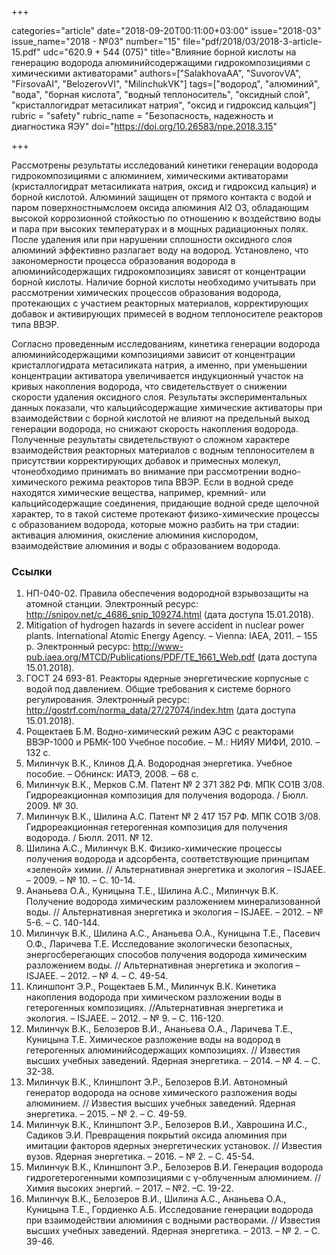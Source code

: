 +++

categories="article"
date="2018-09-20T00:11:00+03:00"
issue="2018-03"
issue_name="2018 - №03"
number="15"
file="pdf/2018/03/2018-3-article-15.pdf"
udc="620.9 + 544 (075)"
title="Влияние борной кислоты на генерацию водорода алюминийсодержащими гидрокомпозициями с химическими активаторами"
authors=["SalakhovaAA", "SuvorovVA", "FirsovaAI", "BelozerovVI", "MilinchukVK"]
tags=["водород", "алюминий", "вода", "борная кислота", "водный теплоноситель", "оксидный слой", "кристаллогидрат метасиликат натрия", "оксид и гидроксид кальция"]
rubric = "safety"
rubric_name = "Безопасность, надежность и диагностика ЯЭУ"
doi="https://doi.org/10.26583/npe.2018.3.15"

+++

Рассмотрены результаты исследований кинетики генерации водорода гидрокомпозициями с алюминием, химическими активаторами (кристаллогидрат метасиликата натрия, оксид и гидроксид кальция) и борной кислотой. Алюминий защищен от прямого контакта с водой и паром поверхностнымслоем оксида алюминия Аl2 O3, обладающим высокой коррозионной стойкостью по отношению к воздействию воды и пара при высоких температурах и в мощных радиационных полях. После удаления или при нарушении сплошности оксидного слоя алюминий эффективно разлагает воду на водород. Установлено, что закономерности процесса образования водорода в алюминийсодержащих гидрокомпозициях зависят от концентрации борной кислоты. Наличие борной кислоты необходимо учитывать при рассмотрении химических процессов образования водорода, протекающих с участием реакторных материалов, корректирующих добавок и активирующих примесей в водном теплоносителе реакторов типа ВВЭР.

Согласно проведенным исследованиям, кинетика генерации водорода алюминийсодержащими композициями зависит от концентрации кристаллогидрата метасиликата натрия, а именно, при уменьшении концентрации активатора увеличивается индукционный участок на кривых накопления водорода, что свидетельствует о снижении скорости удаления оксидного слоя. Результаты экспериментальных данных показали, что кальцийсодержащие химические активаторы при взаимодействии с борной кислотой не влияют на предельный выход генерации водорода, но снижают скорость накопления водорода. Полученные результаты свидетельствуют о сложном характере взаимодействия реакторных материалов с водным теплоносителем в присутствии корректирующих добавок и примесных молекул, чтонеобходимо принимать во внимание при рассмотрении водно-химического режима реакторов типа ВВЭР. Если в водной среде находятся химические вещества, например, кремний- или кальцийсодержащие соединения, придающие водной среде щелочной характер, то в такой системе протекают физико-химические процессы с образованием водорода, которые можно разбить на три стадии: активация алюминия, окисление алюминия кислородом, взаимодействие алюминия и воды с образованием водорода.

### Ссылки

1. НП-040-02. Правила обеспечения водородной взрывозащиты на атомной станции. Электронный ресурс: http://snipov.net/c_4686_snip_109274.html (дата доступа 15.01.2018).
2. Mitigation of hydrogen hazards in severe accident in nuclear power plants. International Atomic Energy Agency. – Vienna: IAEA, 2011. – 155 p. Электронный ресурс: http://www-pub.iaea.org/MTCD/Publications/PDF/TE_1661_Web.pdf (дата доступа 15.01.2018).
3. ГОСТ 24 693-81. Реакторы ядерные энергетические корпусные с водой под давлением. Общие требования к системе борного регулирования. Электронный ресурс: http://gostrf.com/norma_data/27/27074/index.htm (дата доступа 15.01.2018).
4. Рощектаев Б.М. Водно-химический режим АЭС с реакторами ВВЭР-1000 и РБМК-100 Учебное пособие. – М.: НИЯУ МИФИ, 2010. – 132 с.
5. Милинчук В.К., Клинов Д.А. Водородная энергетика. Учебное пособие. – Обнинск: ИАТЭ, 2008. – 68 с.
6. Милинчук В.К., Мерков С.М. Патент № 2 371 382 РФ. МПК СО1В 3/08. Гидрореакционная композиция для получения водорода. / Бюлл. 2009. № 30.
7. Милинчук В.К., Шилина А.С. Патент № 2 417 157 РФ. МПК СО1В 3/08. Гидрореакционная гетерогенная композиция для получения водорода. / Бюлл. 2011. № 12.
8. Шилина А.С., Милинчук В.К. Физико-химические процессы получения водорода и адсорбента, соответствующие принципам «зеленой» химии. // Альтернативная энергетика и экология – ISJAEE. – 2009. – № 10. – С. 10-14.
9. Ананьева О.А., Куницына Т.Е., Шилина А.С., Милинчук В.К. Получение водорода химическим разложением минерализованной воды. // Альтернативная энергетика и экология – ISJAEE. – 2012. – № 5-6. – С. 140-144.
10. Милинчук В.К., Шилина А.С., Ананьева О.А., Куницына Т.Е., Пасевич О.Ф., Ларичева Т.Е. Исследование экологически безопасных, энергосберегающих способов получения водорода химическим разложением воды. // Альтернативная энергетика и экология – ISJAEE. – 2012. – № 4. – С. 49-54.
11. Клиншпонт Э.Р., Рощектаев Б.М., Милинчук В.К. Кинетика накопления водорода при химическом разложении воды в гетерогенных композициях. //Альтернативная энергетика и экология. – ISJAEE. – 2012. – № 9. – С. 116-120.
12. Милинчук В.К., Белозеров В.И., Ананьева О.А., Ларичева Т.Е., Куницына Т.Е. Химическое разложение воды на водород в гетерогенных алюминийсодержащих композициях. // Известия высших учебных заведений. Ядерная энергетика. – 2014. – № 4. – С. 32-38.
13. Милинчук В.К., Клиншпонт Э.Р., Белозеров В.И. Автономный генератор водорода на основе химического разложения воды алюминием. // Известия высших учебных заведений. Ядерная энергетика. – 2015. – № 2. – С. 49-59.
14. Милинчук В.К., Клиншпонт Э.Р., Белозеров В.И., Хаврошина И.С., Садиков Э.И. Превращения покрытий оксида алюминия при имитации факторов ядерных энергетических установок. // Известия вузов. Ядерная энергетика. – 2016. – № 2. – С. 45-54.
15. Милинчук В.К., Клиншпонт Э.Р., Белозеров В.И. Генерация водорода гидрогетерогенными композициями с γ-облученным алюминием. // Химия высоких энергий. – 2017. – №2. –С. 19-22.
16. Милинчук В.К., Белозеров В.И., Шилина А.С., Ананьева О.А., Куницына Т.Е., Гордиенко А.Б. Исследование генерации водорода при взаимодействии алюминия с водными растворами. // Известия высших учебных заведений. Ядерная энергетика. – 2013. – № 2. – С. 39-46.